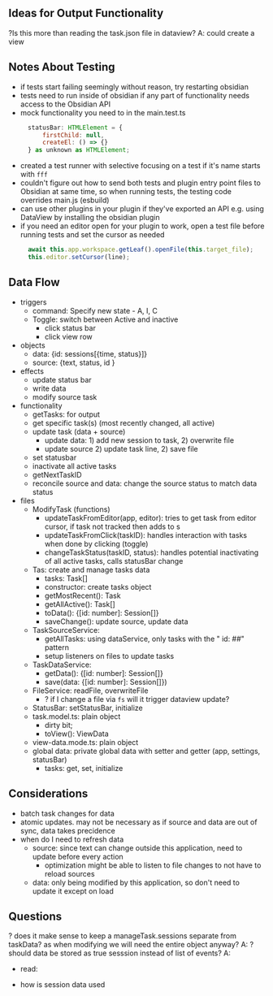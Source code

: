 ## Ideas for Output Functionality
?Is this more than reading the task.json file in dataview? A: 
could create a view

## Notes About Testing
- if tests start failing seemingly without reason, try restarting obsidian
- tests need to run inside of obsidian if any part of functionality needs access to the Obsidian API
- mock functionality you need to in the main.test.ts
  ```js
    statusBar: HTMLElement = {
        firstChild: null,
        createEl: () => {}
    } as unknown as HTMLElement;
  ```
- created a test runner with selective focusing on a test if it's name starts with `fff`
- couldn't figure out how to send both tests and plugin entry point files to Obsidian at same time, so when running tests, the testing code overrides main.js (esbuild)
- can use other plugins in your plugin if they've exported an API e.g. using DataView by installing the obsidian plugin
- if you need an editor open for your plugin to work, open a test file before running tests and set the cursor as needed
  ```js
    await this.app.workspace.getLeaf().openFile(this.target_file);
    this.editor.setCursor(line);
  ```

## Data Flow
  - triggers
    - command: Specify new state - A, I, C
    - Toggle: switch between Active and inactive 
      - click status bar
      - click view row
  - objects
    - data: {id: sessions[{time, status}]}
    - source: {text, status, id }
  - effects 
    - update status bar
    - write data
    - modify source task
  - functionality
    - getTasks: for output
    - get specific task(s) (most recently changed, all active)
    - update task (data + source)
      - update data: 1) add new session to task, 2) overwrite file
      - update source 2) update task line, 2) save file 
    - set statusbar
    - inactivate all active tasks
    - getNextTaskID
    - reconcile source and data: change the source status to match data status
  - files
    <!-- - Singleton Services -> allow for global state with the ability to mock 
      - App: get/set
      - settings: get/set
      - statusBar
      -->
    - ModifyTask (functions)
      - updateTaskFromEditor(app, editor): tries to get task from editor cursor, if task not tracked then adds to s
      - updateTaskFromClick(taskID): handles interaction with tasks when done by clicking (toggle)
      - changeTaskStatus(taskID, status): handles potential inactivating of all active tasks, calls statusBar change
    - Tas: create and manage tasks data
      - tasks: Task[]
      - constructor: create tasks object
      - getMostRecent(): Task
      - getAllActive(): Task[]
      - toData(): {[id: number]: Session[]}
      - saveChange(): update source, update data
    - TaskSourceService:
      - getAllTasks: using dataService, only tasks with the " id: ##" pattern
      * setup listeners on files to update tasks
    - TaskDataService:
      - getData(): {[id: number]: Session[]}
      - save(data: {[id: number]: Session[]})
    - FileService: readFile, overwriteFile 
      - ? if I change a file via `fs` will it trigger dataview update?
    - StatusBar: setStatusBar, initialize
    - task.model.ts: plain object
      - dirty bit;
      - toView(): ViewData
    - view-data.mode.ts: plain object
    - global data: private global data with setter and getter (app, settings, statusBar)
      - tasks: get, set, initialize

## Considerations
- batch task changes for data 
- atomic updates. may not be necessary as if source and data are out of sync, data takes precidence
- when do I need to refresh data
  - source: since text can change outside this application, need to update before every action
    - optimization might be able to listen to file changes to not have to reload sources  
  - data: only being modified by this application, so don't need to update it except on load 


## Questions
? does it make sense to keep a manageTask.sessions separate from taskData? as when modifying we will need the entire object anyway? A:
? should data be stored as true sesssion instead of list of events? A:
  - read: 

- how is session data used